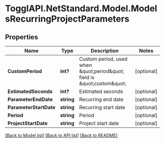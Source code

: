 # TogglAPI.NetStandard.Model.ModelsRecurringProjectParameters
## Properties

Name | Type | Description | Notes
------------ | ------------- | ------------- | -------------
**CustomPeriod** | **int?** | Custom period, used when \&quot;period\&quot; field is \&quot;custom\&quot; | [optional] 
**EstimatedSeconds** | **int?** | Estimated seconds | [optional] 
**ParameterEndDate** | **string** | Recurring end date | [optional] 
**ParameterStartDate** | **string** | Recurring start date | [optional] 
**Period** | **string** | Period | [optional] 
**ProjectStartDate** | **string** | Project start date | [optional] 

[[Back to Model list]](../README.md#documentation-for-models) [[Back to API list]](../README.md#documentation-for-api-endpoints) [[Back to README]](../README.md)

